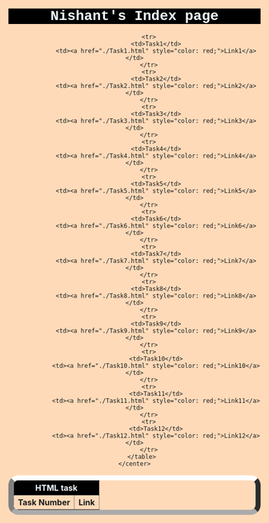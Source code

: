 <!DOCTYPE html>
<html lang="en" style="background-color: peachpuff;">
<head>
    <meta charset="UTF-8">
    <meta name="viewport" content="width=device-width, initial-scale=1.0">
</head>
<body>
    <center>
        <h1 style="background-color: black; color: aliceblue; font-family:'Courier New', Courier, monospace">Nishant's Index page</h1>
        <table border="1" style="border-width: 10px; border-radius: 20px; border-block-color: white;">
            <tr>
                <th colspan="2" style="color: aliceblue; background-color: black;">HTML task</th>
            </tr>
            <tr>
                <th>Task Number</th>
                <th>Link</th>
            </tr>
            
            <tr>
                <td>Task1</td>
                <td><a href="./Task1.html" style="color: red;">Link1</a></td>
            </tr>
            <tr>
                <td>Task2</td>
                <td><a href="./Task2.html" style="color: red;">Link2</a></td>
            </tr>
            <tr>
                <td>Task3</td>
                <td><a href="./Task3.html" style="color: red;">Link3</a></td>
            </tr>
            <tr>
                <td>Task4</td>
                <td><a href="./Task4.html" style="color: red;">Link4</a></td>
            </tr>
            <tr>
                <td>Task5</td>
                <td><a href="./Task5.html" style="color: red;">Link5</a></td>
            </tr>
            <tr>
                <td>Task6</td>
                <td><a href="./Task6.html" style="color: red;">Link6</a></td>
            </tr>
            <tr>
                <td>Task7</td>
                <td><a href="./Task7.html" style="color: red;">Link7</a></td>
            </tr>
            <tr>
                <td>Task8</td>
                <td><a href="./Task8.html" style="color: red;">Link8</a></td>
            </tr>
            <tr>
                <td>Task9</td>
                <td><a href="./Task9.html" style="color: red;">Link9</a></td>
            </tr>
            <tr>
                <td>Task10</td>
                <td><a href="./Task10.html" style="color: red;">Link10</a></td>
            </tr>
            <tr>
                <td>Task11</td>
                <td><a href="./Task11.html" style="color: red;">Link11</a></td>
            </tr>
            <tr>
                <td>Task12</td>
                <td><a href="./Task12.html" style="color: red;">Link12</a></td>
            </tr>
        </table>
    </center>
</body>
</html>

